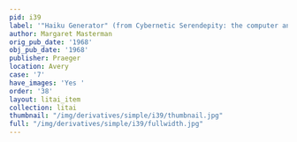 ```yaml
---
pid: i39
label: '"Haiku Generator" (from Cybernetic Serendepity: the computer and the arts) '
author: Margaret Masterman
orig_pub_date: '1968'
obj_pub_date: '1968'
publisher: Praeger
location: Avery
case: '7'
have_images: 'Yes '
order: '38'
layout: litai_item
collection: litai
thumbnail: "/img/derivatives/simple/i39/thumbnail.jpg"
full: "/img/derivatives/simple/i39/fullwidth.jpg"
---
```

